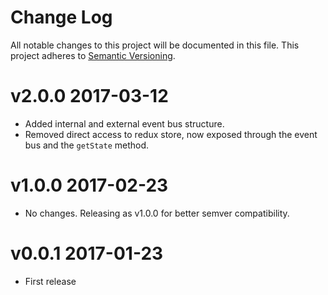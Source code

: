 # Change Log

All notable changes to this project will be documented in this file.
This project adheres to [Semantic Versioning](http://semver.org/).

# v2.0.0 2017-03-12

* Added internal and external event bus structure.
* Removed direct access to redux store, now exposed through the event bus and the `getState` method.

# v1.0.0 2017-02-23

* No changes. Releasing as v1.0.0 for better semver compatibility.

# v0.0.1 2017-01-23

* First release
